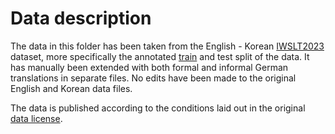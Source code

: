# Data description

The data in this folder has been taken from the English - Korean [IWSLT2023](https://github.com/amazon-science/contrastive-controlled-mt/tree/main/IWSLT2023) dataset, more specifically the annotated [train](https://github.com/amazon-science/contrastive-controlled-mt/tree/main/IWSLT2023/data/train) and test split of the data. It has manually been extended with both formal and informal German translations in separate files. No edits have been made to the original English and Korean data files.

The data is published according to the conditions laid out in the original [data license](https://github.com/amazon-science/contrastive-controlled-mt/blob/main/IWSLT2023/data/DATALICENSE).
